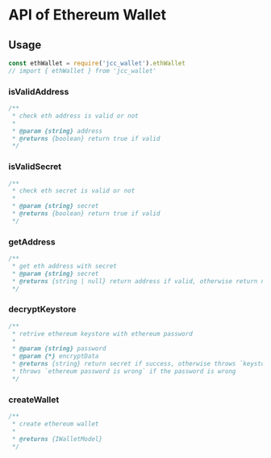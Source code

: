 # API of Ethereum Wallet

## Usage

```javascript
const ethWallet = require('jcc_wallet').ethWallet
// import { ethWallet } from 'jcc_wallet'
```

### isValidAddress

```javascript
/**
 * check eth address is valid or not
 *
 * @param {string} address
 * @returns {boolean} return true if valid
 */
```

### isValidSecret

```javascript
/**
 * check eth secret is valid or not
 *
 * @param {string} secret
 * @returns {boolean} return true if valid
 */
```

### getAddress

```javascript
/**
 * get eth address with secret
 * @param {string} secret
 * @returns {string | null} return address if valid, otherwise return null
 */
```

### decryptKeystore

```javascript
/**
 * retrive ethereum keystore with ethereum password
 *
 * @param {string} password
 * @param {*} encryptData
 * @returns {string} return secret if success, otherwise throws `keystore is invalid` if the keystore is invalid or
 * throws `ethereum password is wrong` if the password is wrong
 */
```

### createWallet

```javascript
/**
 * create ethereum wallet
 *
 * @returns {IWalletModel}
 */
```
